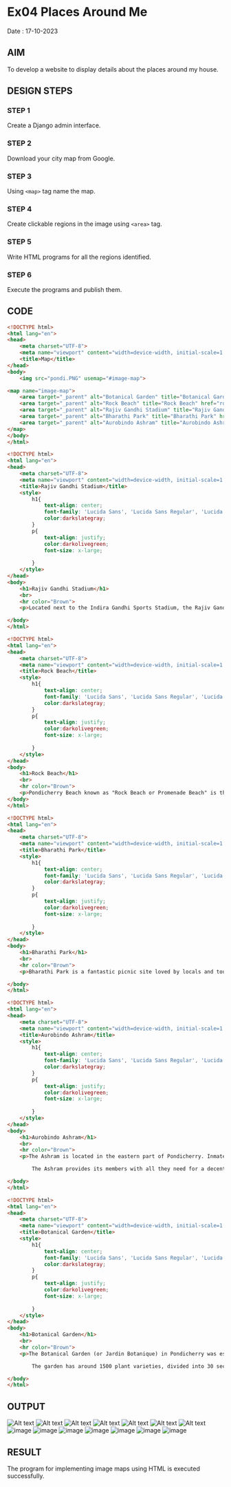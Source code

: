 # Ex04 Places Around Me

Date : 17-10-2023

## AIM
To develop a website to display details about the places around my house.

## DESIGN STEPS

### STEP 1
Create a Django admin interface.

### STEP 2
Download your city map from Google.

### STEP 3
Using ```<map>``` tag name the map.

### STEP 4
Create clickable regions in the image using ```<area>``` tag.

### STEP 5
Write HTML programs for all the regions identified.

### STEP 6
Execute the programs and publish them.

## CODE

```html
<!DOCTYPE html>
<html lang="en">
<head>
    <meta charset="UTF-8">
    <meta name="viewport" content="width=device-width, initial-scale=1.0">
    <title>Map</title>
</head>
<body>
    <img src="pondi.PNG" usemap="#image-map">

<map name="image-map">
    <area target="_parent" alt="Botanical Garden" title="Botanical Garden" href="botgar.html" coords="679,436,721,443,748,506,717,538,673,535,647,493" shape="poly">
    <area target="_parent" alt="Rock Beach" title="Rock Beach" href="rockbeach.html" coords="1066,268,1076,269,1060,362,1058,377,1054,396,1043,433,1036,460" shape="poly">
    <area target="_parent" alt="Rajiv Gandhi Stadium" title="Rajiv Gandhi Stadium" href="stad.html" coords="824,670,862,639,898,670,889,722,865,724,843,694" shape="poly">
    <area target="_parent" alt="Bharathi Park" title="Bharathi Park" href="park.html" coords="988,340,1008,328,1029,345,1024,378,1013,392,995,394,982,377" shape="poly">
    <area target="_parent" alt="Aurobindo Ashram" title="Aurobindo Ashram" href="auro.html" coords="988,251,1020,256,1013,273,985,267" shape="poly">
</map>
</body>
</html>
```

```html
<!DOCTYPE html>
<html lang="en">
<head>
    <meta charset="UTF-8">
    <meta name="viewport" content="width=device-width, initial-scale=1.0">
    <title>Rajiv Gandhi Stadium</title>
    <style>
        h1{
            text-align: center;
            font-family: 'Lucida Sans', 'Lucida Sans Regular', 'Lucida Grande', 'Lucida Sans Unicode', Geneva, Verdana, sans-serif;
            color:darkslategray;
        }
        p{
            text-align: justify;
            color:darkolivegreen;
            font-size: x-large;
            
        }
    </style>
</head>
<body>
    <h1>Rajiv Gandhi Stadium</h1>
    <br>
    <hr color="Brown">
    <p>Located next to the Indira Gandhi Sports Stadium, the Rajiv Gandhi Indoor Stadium is a haven for sports enthusiasts. At the center of the stadium is the basketball court, whereas, the court is surrounded by other facilities for volleyball, badminton and table tennis. Apart from events and competition of these sports, the stadium is also host to state and national-level events of sqay, judo and karate.</p>

</body>
</html>
```

```html
<!DOCTYPE html>
<html lang="en">
<head>
    <meta charset="UTF-8">
    <meta name="viewport" content="width=device-width, initial-scale=1.0">
    <title>Rock Beach</title>
    <style>
        h1{
            text-align: center;
            font-family: 'Lucida Sans', 'Lucida Sans Regular', 'Lucida Grande', 'Lucida Sans Unicode', Geneva, Verdana, sans-serif;
            color:darkslategray;
        }
        p{
            text-align: justify;
            color:darkolivegreen;
            font-size: x-large;
            
        }
    </style>
</head>
<body>
    <h1>Rock Beach</h1>
    <br>
    <hr color="Brown">
    <p>Pondicherry Beach known as "Rock Beach or Promenade Beach" is the popular stretch of beachfront in the city of Puducherry, India, along the Bay of Bengal. It is a 1.5 kilometre-long stretch in Pondicherry, starts from War Memorial built at the beginning of the beach and end at Dupleix Park on the Goubert Avenue.</p>
</body>
</html>
```

```html
<!DOCTYPE html>
<html lang="en">
<head>
    <meta charset="UTF-8">
    <meta name="viewport" content="width=device-width, initial-scale=1.0">
    <title>Bharathi Park</title>
    <style>
        h1{
            text-align: center;
            font-family: 'Lucida Sans', 'Lucida Sans Regular', 'Lucida Grande', 'Lucida Sans Unicode', Geneva, Verdana, sans-serif;
            color:darkslategray;
        }
        p{
            text-align: justify;
            color:darkolivegreen;
            font-size: x-large;
            
        }
    </style>
</head>
<body>
    <h1>Bharathi Park</h1>
    <br>
    <hr color="Brown">
    <p>Bharathi Park is a fantastic picnic site loved by locals and tourists alike. It is an ideal place to relax and unwind as you enjoy the green lawns and vibrant flower beds. The fine blend of historical and natural features makes Bharathi Park one of the best places to visit in Puducherry.</p>

</body>
</html>
```

```html
<!DOCTYPE html>
<html lang="en">
<head>
    <meta charset="UTF-8">
    <meta name="viewport" content="width=device-width, initial-scale=1.0">
    <title>Aurobindo Ashram</title>
    <style>
        h1{
            text-align: center;
            font-family: 'Lucida Sans', 'Lucida Sans Regular', 'Lucida Grande', 'Lucida Sans Unicode', Geneva, Verdana, sans-serif;
            color:darkslategray;
        }
        p{
            text-align: justify;
            color:darkolivegreen;
            font-size: x-large;
            
        }
    </style>
</head>
<body>
    <h1>Aurobindo Ashram</h1>
    <br>
    <hr color="Brown">
    <p>The Ashram is located in the eastern part of Pondicherry. Inmates live and work in a number of buildings spread throughout the area. The focus of community life is the Ashram main building, usually called simply "the Ashram", which consists of an interconnected block of houses, including those in which Sri Aurobindo and the Mother lived for most of their lives. At its centre, in a tree-shaded courtyard, lies the Samadhi, a white marble shrine where their bodies are laid to rest.

        The Ashram provides its members with all they need for a decent and healthy life. Various departments look after the basic requirements of food, clothing and shelter, as well as medical care. There are also libraries for study and facilities for a variety of cultural pursuits including music, dance, theatre, and the arts. Members regularly participate in physical education activities such as sports, asanas, strength training, and swimming. They are under the ownership of the Ministry of Education of the Government of India and are governed by the Institutes of Technology Act, 1961. The Act declares them as Institutes of National Importance and lays down their powers, duties, and framework for governance as the country's premier institutions in the field of technology.</p>

</body>
</html>
```

```html
<!DOCTYPE html>
<html lang="en">
<head>
    <meta charset="UTF-8">
    <meta name="viewport" content="width=device-width, initial-scale=1.0">
    <title>Botanical Garden</title>
    <style>
        h1{
            text-align: center;
            font-family: 'Lucida Sans', 'Lucida Sans Regular', 'Lucida Grande', 'Lucida Sans Unicode', Geneva, Verdana, sans-serif;
            color:darkslategray;
        }
        p{
            text-align: justify;
            color:darkolivegreen;
            font-size: x-large;
            
        }
    </style>
</head>
<body>
    <h1>Botanical Garden</h1>
    <br>
    <hr color="Brown">
    <p>The Botanical Garden (or Jardin Botanique) in Pondicherry was established to be an elegant French garden. It’s a quiet and calming retreat for you to relax and beat the scorching heat. The gate exhibiting the grandiose of French architecture leads you to a world of greenery and peace.

        The garden has around 1500 plant varieties, divided into 30 sections across the garden. Giant trees and fossil plants are the highlights of the Pondicherry Botanical Garden. And with this mix of endangered and exotic plant species, Botanical Garden of Pondicherry is a haven for nature lovers.</p>

</body>
</html>
```

## OUTPUT

![Alt text](image-1.png)
![Alt text](image-2.png)
![Alt text](image-3.png)
![Alt text](image-4.png)
![Alt text](image-5.png)
![Alt text](image-6.png)
![Alt text](image.png)
![image](https://github.com/knight7080/NearMe/assets/88542035/bbc8e717-44de-474d-a34b-51b8b6f52d70)
![image](https://github.com/knight7080/NearMe/assets/88542035/be6cd0e3-4918-4e58-8d34-88499cf7b18d)
![image](https://github.com/knight7080/NearMe/assets/88542035/b4b3a2a8-f45f-4891-82ca-63f10d786857)
![image](https://github.com/knight7080/NearMe/assets/88542035/35164b7a-5b12-40a3-b909-c2463c4ec0e3)
![image](https://github.com/knight7080/NearMe/assets/88542035/5b8f0258-c732-4749-af9c-22420666f571)
![image](https://github.com/knight7080/NearMe/assets/88542035/c84e35c0-989e-4b33-8163-bb9c359429c8)
![image](https://github.com/knight7080/NearMe/assets/88542035/1be99215-e281-4de7-aa71-8be026d08d85)







## RESULT
The program for implementing image maps using HTML is executed successfully.
